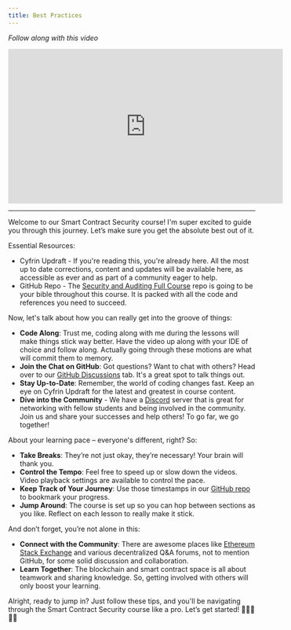```yaml
---
title: Best Practices
---
```


_Follow along with this video_

<iframe width="560" height="315" src="https://www.youtube.com/embed/hsMCnoxDrf0?si=nYIaK20wxJfNx1xg" title="YouTube video player" frameborder="0" allow="accelerometer; autoplay; clipboard-write; encrypted-media; gyroscope; picture-in-picture; web-share" allowfullscreen></iframe>

---

Welcome to our Smart Contract Security course! I'm super excited to guide you through this journey. Let’s make sure you get the absolute best out of it.

Essential Resources:

- Cyfrin Updraft - If you're reading this, you're already here. All the most up to date corrections, content and updates will be available here, as accessible as ever and as part of a community eager to help.
- GitHub Repo - The [Security and Auditing Full Course](https://github.com/Cyfrin/security-and-auditing-full-course-s23) repo is going to be your bible throughout this course. It is packed with all the code and references you need to succeed.

Now, let's talk about how you can really get into the groove of things:

- **Code Along**: Trust me, coding along with me during the lessons will make things stick way better. Have the video up along with your IDE of choice and follow along. Actually going through these motions are what will commit them to memory.
- **Join the Chat on GitHub**: Got questions? Want to chat with others? Head over to our [GitHub Discussions](https://github.com/Cyfrin/security-and-auditing-full-course-s23/discussions) tab. It's a great spot to talk things out.
- **Stay Up-to-Date**: Remember, the world of coding changes fast. Keep an eye on Cyfrin Updraft for the latest and greatest in course content.
- **Dive into the Community** - We have a [Discord](https://discord.gg/cyfrin) server that is great for networking with fellow students and being involved in the community. Join us and share your successes and help others! To go far, we go together!

About your learning pace – everyone's different, right? So:

- **Take Breaks**: They’re not just okay, they’re necessary! Your brain will thank you.
- **Control the Tempo**: Feel free to speed up or slow down the videos. Video playback settings are available to control the pace.
- **Keep Track of Your Journey**: Use those timestamps in our [GitHub repo](https://github.com/Cyfrin/security-and-auditing-full-course-s23) to bookmark your progress.
- **Jump Around**: The course is set up so you can hop between sections as you like. Reflect on each lesson to really make it stick.

And don’t forget, you’re not alone in this:

- **Connect with the Community**: There are awesome places like [Ethereum Stack Exchange](https://ethereum.stackexchange.com/) and various decentralized Q&A forums, not to mention GitHub, for some solid discussion and collaboration.
- **Learn Together**: The blockchain and smart contract space is all about teamwork and sharing knowledge. So, getting involved with others will only boost your learning.

Alright, ready to jump in? Just follow these tips, and you'll be navigating through the Smart Contract Security course like a pro. Let’s get started! 🚀👩‍💻👨‍💻

